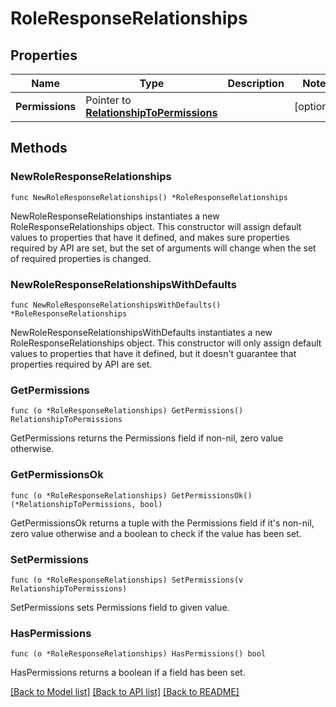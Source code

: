 # RoleResponseRelationships

## Properties

| Name            | Type                                                                     | Description | Notes      |
| --------------- | ------------------------------------------------------------------------ | ----------- | ---------- |
| **Permissions** | Pointer to [**RelationshipToPermissions**](RelationshipToPermissions.md) |             | [optional] |

## Methods

### NewRoleResponseRelationships

`func NewRoleResponseRelationships() *RoleResponseRelationships`

NewRoleResponseRelationships instantiates a new RoleResponseRelationships object.
This constructor will assign default values to properties that have it defined,
and makes sure properties required by API are set, but the set of arguments
will change when the set of required properties is changed.

### NewRoleResponseRelationshipsWithDefaults

`func NewRoleResponseRelationshipsWithDefaults() *RoleResponseRelationships`

NewRoleResponseRelationshipsWithDefaults instantiates a new RoleResponseRelationships object.
This constructor will only assign default values to properties that have it defined,
but it doesn't guarantee that properties required by API are set.

### GetPermissions

`func (o *RoleResponseRelationships) GetPermissions() RelationshipToPermissions`

GetPermissions returns the Permissions field if non-nil, zero value otherwise.

### GetPermissionsOk

`func (o *RoleResponseRelationships) GetPermissionsOk() (*RelationshipToPermissions, bool)`

GetPermissionsOk returns a tuple with the Permissions field if it's non-nil, zero value otherwise
and a boolean to check if the value has been set.

### SetPermissions

`func (o *RoleResponseRelationships) SetPermissions(v RelationshipToPermissions)`

SetPermissions sets Permissions field to given value.

### HasPermissions

`func (o *RoleResponseRelationships) HasPermissions() bool`

HasPermissions returns a boolean if a field has been set.

[[Back to Model list]](../README.md#documentation-for-models) [[Back to API list]](../README.md#documentation-for-api-endpoints) [[Back to README]](../README.md)
